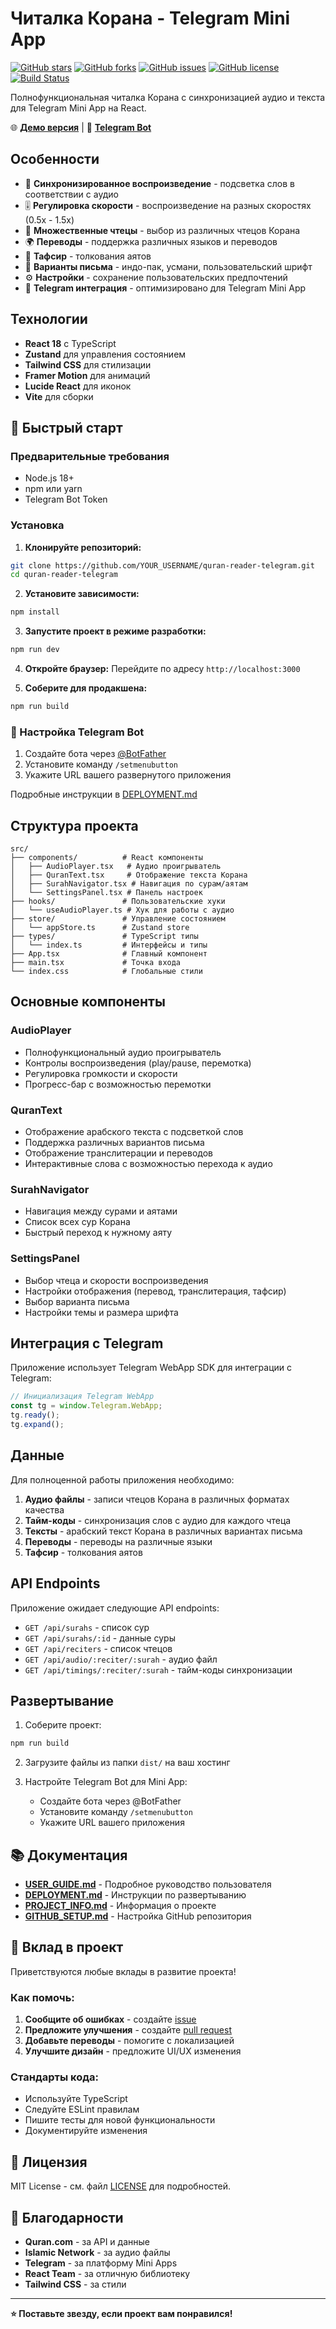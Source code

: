 # Читалка Корана - Telegram Mini App

[![GitHub stars](https://img.shields.io/github/stars/YOUR_USERNAME/quran-reader-telegram?style=social)](https://github.com/YOUR_USERNAME/quran-reader-telegram)
[![GitHub forks](https://img.shields.io/github/forks/YOUR_USERNAME/quran-reader-telegram?style=social)](https://github.com/YOUR_USERNAME/quran-reader-telegram)
[![GitHub issues](https://img.shields.io/github/issues/YOUR_USERNAME/quran-reader-telegram)](https://github.com/YOUR_USERNAME/quran-reader-telegram/issues)
[![GitHub license](https://img.shields.io/github/license/YOUR_USERNAME/quran-reader-telegram)](https://github.com/YOUR_USERNAME/quran-reader-telegram/blob/main/LICENSE)
[![Build Status](https://github.com/YOUR_USERNAME/quran-reader-telegram/workflows/Build%20and%20Test/badge.svg)](https://github.com/YOUR_USERNAME/quran-reader-telegram/actions)

Полнофункциональная читалка Корана с синхронизацией аудио и текста для Telegram Mini App на React.

🌐 **[Демо версия](https://YOUR_USERNAME.github.io/quran-reader-telegram)** | 📱 **[Telegram Bot](https://t.me/YOUR_BOT_USERNAME)**

## Особенности

- 🎵 **Синхронизированное воспроизведение** - подсветка слов в соответствии с аудио
- 🎚️ **Регулировка скорости** - воспроизведение на разных скоростях (0.5x - 1.5x)
- 📖 **Множественные чтецы** - выбор из различных чтецов Корана
- 🌍 **Переводы** - поддержка различных языков и переводов
- 📝 **Тафсир** - толкования аятов
- 🎨 **Варианты письма** - индо-пак, усмани, пользовательский шрифт
- ⚙️ **Настройки** - сохранение пользовательских предпочтений
- 📱 **Telegram интеграция** - оптимизировано для Telegram Mini App

## Технологии

- **React 18** с TypeScript
- **Zustand** для управления состоянием
- **Tailwind CSS** для стилизации
- **Framer Motion** для анимаций
- **Lucide React** для иконок
- **Vite** для сборки

## 🚀 Быстрый старт

### Предварительные требования
- Node.js 18+ 
- npm или yarn
- Telegram Bot Token

### Установка

1. **Клонируйте репозиторий:**
```bash
git clone https://github.com/YOUR_USERNAME/quran-reader-telegram.git
cd quran-reader-telegram
```

2. **Установите зависимости:**
```bash
npm install
```

3. **Запустите проект в режиме разработки:**
```bash
npm run dev
```

4. **Откройте браузер:**
Перейдите по адресу `http://localhost:3000`

5. **Соберите для продакшена:**
```bash
npm run build
```

### 📱 Настройка Telegram Bot

1. Создайте бота через [@BotFather](https://t.me/BotFather)
2. Установите команду `/setmenubutton`
3. Укажите URL вашего развернутого приложения

Подробные инструкции в [DEPLOYMENT.md](DEPLOYMENT.md)

## Структура проекта

```
src/
├── components/          # React компоненты
│   ├── AudioPlayer.tsx   # Аудио проигрыватель
│   ├── QuranText.tsx     # Отображение текста Корана
│   ├── SurahNavigator.tsx # Навигация по сурам/аятам
│   └── SettingsPanel.tsx # Панель настроек
├── hooks/               # Пользовательские хуки
│   └── useAudioPlayer.ts # Хук для работы с аудио
├── store/               # Управление состоянием
│   └── appStore.ts      # Zustand store
├── types/               # TypeScript типы
│   └── index.ts         # Интерфейсы и типы
├── App.tsx              # Главный компонент
├── main.tsx             # Точка входа
└── index.css            # Глобальные стили
```

## Основные компоненты

### AudioPlayer
- Полнофункциональный аудио проигрыватель
- Контролы воспроизведения (play/pause, перемотка)
- Регулировка громкости и скорости
- Прогресс-бар с возможностью перемотки

### QuranText
- Отображение арабского текста с подсветкой слов
- Поддержка различных вариантов письма
- Отображение транслитерации и переводов
- Интерактивные слова с возможностью перехода к аудио

### SurahNavigator
- Навигация между сурами и аятами
- Список всех сур Корана
- Быстрый переход к нужному аяту

### SettingsPanel
- Выбор чтеца и скорости воспроизведения
- Настройки отображения (перевод, транслитерация, тафсир)
- Выбор варианта письма
- Настройки темы и размера шрифта

## Интеграция с Telegram

Приложение использует Telegram WebApp SDK для интеграции с Telegram:

```javascript
// Инициализация Telegram WebApp
const tg = window.Telegram.WebApp;
tg.ready();
tg.expand();
```

## Данные

Для полноценной работы приложения необходимо:

1. **Аудио файлы** - записи чтецов Корана в различных форматах качества
2. **Тайм-коды** - синхронизация слов с аудио для каждого чтеца
3. **Тексты** - арабский текст Корана в различных вариантах письма
4. **Переводы** - переводы на различные языки
5. **Тафсир** - толкования аятов

## API Endpoints

Приложение ожидает следующие API endpoints:

- `GET /api/surahs` - список сур
- `GET /api/surahs/:id` - данные суры
- `GET /api/reciters` - список чтецов
- `GET /api/audio/:reciter/:surah` - аудио файл
- `GET /api/timings/:reciter/:surah` - тайм-коды синхронизации

## Развертывание

1. Соберите проект:
```bash
npm run build
```

2. Загрузите файлы из папки `dist/` на ваш хостинг

3. Настройте Telegram Bot для Mini App:
   - Создайте бота через @BotFather
   - Установите команду `/setmenubutton`
   - Укажите URL вашего приложения

## 📚 Документация

- **[USER_GUIDE.md](USER_GUIDE.md)** - Подробное руководство пользователя
- **[DEPLOYMENT.md](DEPLOYMENT.md)** - Инструкции по развертыванию
- **[PROJECT_INFO.md](PROJECT_INFO.md)** - Информация о проекте
- **[GITHUB_SETUP.md](GITHUB_SETUP.md)** - Настройка GitHub репозитория

## 🤝 Вклад в проект

Приветствуются любые вклады в развитие проекта! 

### Как помочь:
1. **Сообщите об ошибках** - создайте [issue](https://github.com/YOUR_USERNAME/quran-reader-telegram/issues)
2. **Предложите улучшения** - создайте [pull request](https://github.com/YOUR_USERNAME/quran-reader-telegram/pulls)
3. **Добавьте переводы** - помогите с локализацией
4. **Улучшите дизайн** - предложите UI/UX изменения

### Стандарты кода:
- Используйте TypeScript
- Следуйте ESLint правилам
- Пишите тесты для новой функциональности
- Документируйте изменения

## 📄 Лицензия

MIT License - см. файл [LICENSE](LICENSE) для подробностей.

## 🙏 Благодарности

- **Quran.com** - за API и данные
- **Islamic Network** - за аудио файлы
- **Telegram** - за платформу Mini Apps
- **React Team** - за отличную библиотеку
- **Tailwind CSS** - за стили

---

**⭐ Поставьте звезду, если проект вам понравился!**
